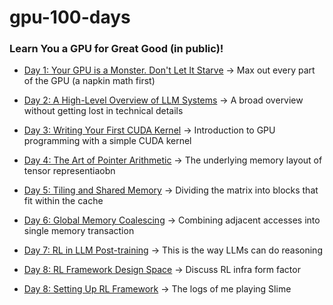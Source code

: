 # gpu-100-days

### Learn You a GPU for Great Good (in public)!

- [Day 1: Your GPU is a Monster. Don't Let It Starve](./day-1.md) -> Max out every part of the GPU (a napkin math first)

- [Day 2: A High-Level Overview of LLM Systems](./day-2.md) -> A broad overview without getting lost in technical details

- [Day 3: Writing Your First CUDA Kernel](./day-3.md) -> Introduction to GPU programming with a simple CUDA kernel

- [Day 4: The Art of Pointer Arithmetic](./day-4.md) -> The underlying memory layout of tensor representiaobn

- [Day 5: Tiling and Shared Memory](./day-5.md) ->  Dividing the matrix into blocks that fit within the cache

- [Day 6: Global Memory Coalescing](./day-6.md) -> Combining adjacent accesses into single memory transaction

- [Day 7: RL in LLM Post-training](./day-7.md) -> This is the way LLMs can do reasoning

- [Day 8: RL Framework Design Space](./day-8.md) -> Discuss RL infra form factor

- [Day 8: Setting Up RL Framework](./day-8.md) -> The logs of me playing Slime